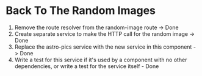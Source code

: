 # Back To The Random Images

1. Remove the route resolver from the random-image route -> Done
2. Create separate service to make the HTTP call for the random image -> Done
3. Replace the astro-pics service with the new service in this component -> Done
4. Write a test for this service if it's used by a component with no other dependencies, or write a test for the service itself - Done
